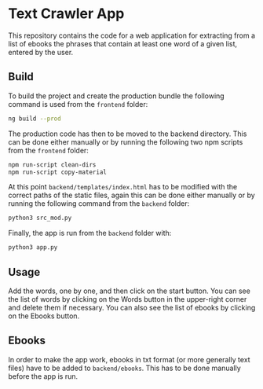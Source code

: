# Text Crawler App

This repository contains the code for a web application for extracting from a list of ebooks the phrases that
contain at least one word of a given list, entered by the user.

## Build

To build the project and create the production bundle the following command is used from the `frontend` folder:  
```bash
ng build --prod
```

The production code has then to be moved to the backend directory. This can be done either manually
or by running the following two npm scripts from the `frontend` folder:  
```bash
npm run-script clean-dirs  
npm run-script copy-material
```

At this point `backend/templates/index.html` has to be modified with the correct paths of the static files,
again this can be done either manually or by running the following command from the `backend` folder:  
```bash
python3 src_mod.py
```

Finally, the app is run from the `backend` folder with:  
```bash
python3 app.py
```

## Usage

Add the words, one by one, and then click on the start button. You can see the list of words by clicking on the Words button
in the upper-right corner and delete them if necessary. You can also see the list of ebooks by clicking on the Ebooks button.

## Ebooks

In order to make the app work, ebooks in txt format (or more generally text files) have to be added to `backend/ebooks`.
This has to be done manually before the app is run.
